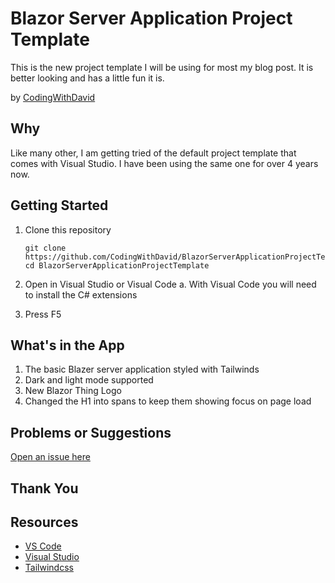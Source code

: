 # Blazor Server Application Project Template

This is the new project template I will be using for most my blog post.  It is better looking and has a little fun it is.

by [CodingWithDavid](http://twitter.com/CodingwithDavid)


## Why

Like many other, I am getting tried of the default project template that comes with Visual Studio.  I have been using the same one for over 4 years now.

## Getting Started

1. Clone this repository

   ```Command Line
   git clone https://github.com/CodingWithDavid/BlazorServerApplicationProjectTemplate
   cd BlazorServerApplicationProjectTemplate
   ```

1.	Open in Visual Studio or Visual Code
   a.	With Visual Code you will need to install the C# extensions
2.	Press F5

## What's in the App

1. The basic Blazer server application styled with Tailwinds
2. Dark and light mode supported
3. New Blazor Thing Logo
4. Changed the H1 into spans to keep them showing focus on page load



## Problems or Suggestions

[Open an issue here]( https://github.com/CodingWithDavid/BlazorServerApplicationProjectTemplate/issues)

## Thank You


## Resources

- [VS Code](https://code.visualstudio.com)
- [Visual Studio]( https://visualstudio.microsoft.com/)
- [Tailwindcss](https://tailwindcss.com)



